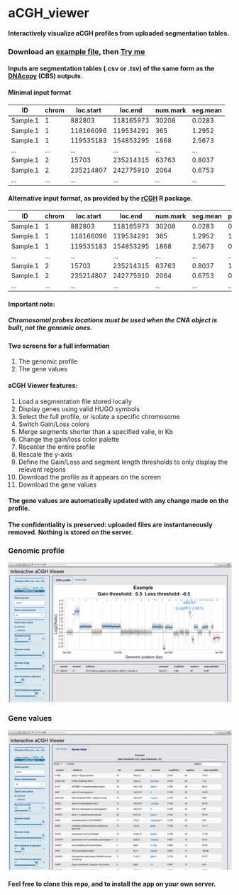 # aCGH_viewer

#### Interactively visualize aCGH profiles from uploaded segmentation tables.

### Download an [example file](https://github.com/fredcommo/aCGH_viewer/tree/master/example), then [Try me](https://fredcommo.shinyapps.io/aCGH_viewer)

#### Inputs are segmentation tables (.csv or .tsv) of the same form as the [DNAcopy](http://www.bioconductor.org/packages/release/bioc/vignettes/DNAcopy/inst/doc/DNAcopy.pdf) (CBS) outputs.

#### Minimal input format

| ID | chrom | loc.start | loc.end | num.mark | seg.mean |
|----|-------|-----------|---------|----------|----------|
| Sample.1 | 1 | 882803 | 118165973 | 30208 | 0.0283 |
| Sample.1 | 1 | 118166096 | 119534291 | 365 | 1.2952 |
| Sample.1 | 1 | 119535183 | 154853295 | 1868 | 2.5673 |
| ... | ... | ... | ... | ... | ... |
| Sample.1 | 2 | 15703 | 235214315 | 63763 | 0.8037 |
| Sample.1 | 2 | 235214807 | 242775910 | 2064 | 0.6753 |
| ... | ... | ... | ... | ... | ... |

#### Alternative input format, as provided by the [rCGH](http://bioconductor.org/packages/devel/bioc/html/rCGH.html) R package.

| ID | chrom | loc.start | loc.end | num.mark | seg.mean | probes.Sd |
|----|-------|-----------|---------|----------|----------|-----------|
| Sample.1 | 1 | 882803 | 118165973 | 30208 | 0.0283 | 0.8765 |
| Sample.1 | 1 | 118166096 | 119534291 | 365 | 1.2952 | 1.1234 |
| Sample.1 | 1 | 119535183 | 154853295 | 1868 | 2.5673 | 0.9765 |
| ... | ... | ... | ... | ... | ... | ... |
| Sample.1 | 2 | 15703 | 235214315 | 63763 | 0.8037 | 1.1348 |
| Sample.1 | 2 | 235214807 | 242775910 | 2064 | 0.6753 | 0.9583 |
| ... | ... | ... | ... | ... | ... | ... |

#### Important note:
##### Chromosomal probes locations must be used when the CNA object is built, not the genomic ones.

#### Two screens for a full information
1. The genomic profile
2. The gene values

#### aCGH Viewer features:
1. Load a segmentation file stored locally
2. Display genes using valid HUGO symbols
3. Select the full profile, or isolate a specific chromosome
4. Switch Gain/Loss colors
5. Merge segments shorter than a specified valie, in Kb
6. Change the gain/loss color palette
7. Recenter the entire profile
8. Rescale the y-axis
9. Define the Gain/Loss and segment length thresholds to only display the relevant regions
10. Download the profile as it appears on the screen
11. Download the gene values

#### The gene values are automatically updated with any change made on the profile.

#### The confidentiality is preserved: uploaded files are instantaneously removed. Nothing is stored on the server.

### Genomic profile
![alt tag](https://github.com/fredcommo/aCGH_viewer/blob/master/screenshots/screen1.png)

### Gene values
![alt tag](https://github.com/fredcommo/aCGH_viewer/blob/master/screenshots/screen2.png)

#### Feel free to clone this repo, and to install the app on your own server.
